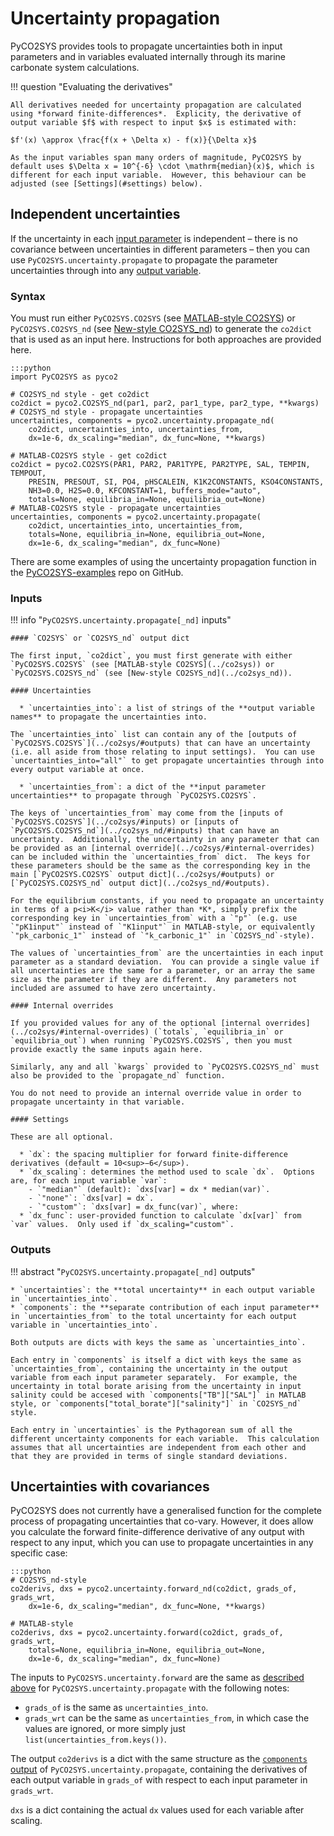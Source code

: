 # Uncertainty propagation

PyCO2SYS provides tools to propagate uncertainties both in input parameters and in variables evaluated internally through its marine carbonate system calculations.

!!! question "Evaluating the derivatives"

    All derivatives needed for uncertainty propagation are calculated using *forward finite-differences*.  Explicity, the derivative of output variable $f$ with respect to input $x$ is estimated with:

    $f'(x) \approx \frac{f(x + \Delta x) - f(x)}{\Delta x}$

    As the input variables span many orders of magnitude, PyCO2SYS by default uses $\Delta x = 10^{-6} \cdot \mathrm{median}(x)$, which is different for each input variable.  However, this behaviour can be adjusted (see [Settings](#settings) below).

## Independent uncertainties

If the uncertainty in each [input parameter](../co2sys/#inputs) is independent – there is no covariance between uncertainties in different parameters – then you can use `PyCO2SYS.uncertainty.propagate` to propagate the parameter uncertainties through into any [output variable](../co2sys/#outputs).

### Syntax

You must run either `PyCO2SYS.CO2SYS` (see [MATLAB-style CO2SYS](../co2sys)) or `PyCO2SYS.CO2SYS_nd` (see [New-style CO2SYS_nd](../co2sys_nd)) to generate the `co2dict` that is used as an input here.  Instructions for both approaches are provided here.

    :::python
    import PyCO2SYS as pyco2

    # CO2SYS_nd style - get co2dict
    co2dict = pyco2.CO2SYS_nd(par1, par2, par1_type, par2_type, **kwargs)
    # CO2SYS_nd style - propagate uncertainties
    uncertainties, components = pyco2.uncertainty.propagate_nd(
        co2dict, uncertainties_into, uncertainties_from,
        dx=1e-6, dx_scaling="median", dx_func=None, **kwargs)

    # MATLAB-CO2SYS style - get co2dict
    co2dict = pyco2.CO2SYS(PAR1, PAR2, PAR1TYPE, PAR2TYPE, SAL, TEMPIN, TEMPOUT,
        PRESIN, PRESOUT, SI, PO4, pHSCALEIN, K1K2CONSTANTS, KSO4CONSTANTS,
        NH3=0.0, H2S=0.0, KFCONSTANT=1, buffers_mode="auto",
        totals=None, equilibria_in=None, equilibria_out=None)
    # MATLAB-CO2SYS style - propagate uncertainties
    uncertainties, components = pyco2.uncertainty.propagate(
        co2dict, uncertainties_into, uncertainties_from,
        totals=None, equilibria_in=None, equilibria_out=None,
        dx=1e-6, dx_scaling="median", dx_func=None)

There are some examples of using the uncertainty propagation function in the [PyCO2SYS-examples](https://github.com/mvdh7/PyCO2SYS-examples/) repo on GitHub.

### Inputs

!!! info "`PyCO2SYS.uncertainty.propagate[_nd]` inputs"

    #### `CO2SYS` or `CO2SYS_nd` output dict

    The first input, `co2dict`, you must first generate with either `PyCO2SYS.CO2SYS` (see [MATLAB-style CO2SYS](../co2sys)) or `PyCO2SYS.CO2SYS_nd` (see [New-style CO2SYS_nd](../co2sys_nd)).

    #### Uncertainties

      * `uncertainties_into`: a list of strings of the **output variable names** to propagate the uncertainties into.

    The `uncertainties_into` list can contain any of the [outputs of `PyCO2SYS.CO2SYS`](../co2sys/#outputs) that can have an uncertainty (i.e. all aside from those relating to input settings).  You can use `uncertainties_into="all"` to get propagate uncertainties through into every output variable at once.

      * `uncertainties_from`: a dict of the **input parameter uncertainties** to propagate through `PyCO2SYS.CO2SYS`.

    The keys of `uncertainties_from` may come from the [inputs of `PyCO2SYS.CO2SYS`](../co2sys/#inputs) or [inputs of `PyCO2SYS.CO2SYS_nd`](../co2sys_nd/#inputs) that can have an uncertainty.  Additionally, the uncertainty in any parameter that can be provided as an [internal override](../co2sys/#internal-overrides) can be included within the `uncertainties_from` dict.  The keys for these parameters should be the same as the corresponding key in the main [`PyCO2SYS.CO2SYS` output dict](../co2sys/#outputs) or [`PyCO2SYS.CO2SYS_nd` output dict](../co2sys_nd/#outputs).
    
    For the equilibrium constants, if you need to propagate an uncertainty in terms of a p<i>K</i> value rather than *K*, simply prefix the corresponding key in `uncertainties_from` with a `"p"` (e.g. use `"pK1input"` instead of `"K1input"` in MATLAB-style, or equivalently `"pk_carbonic_1"` instead of `"k_carbonic_1"` in `CO2SYS_nd`-style).

    The values of `uncertainties_from` are the uncertainties in each input parameter as a standard deviation.  You can provide a single value if all uncertainties are the same for a parameter, or an array the same size as the parameter if they are different.  Any parameters not included are assumed to have zero uncertainty.

    #### Internal overrides

    If you provided values for any of the optional [internal overrides](../co2sys/#internal-overrides) (`totals`, `equilibria_in` or `equilibria_out`) when running `PyCO2SYS.CO2SYS`, then you must provide exactly the same inputs again here.

    Similarly, any and all `kwargs` provided to `PyCO2SYS.CO2SYS_nd` must also be provided to the `propagate_nd` function.

    You do not need to provide an internal override value in order to propagate uncertainty in that variable.

    #### Settings

    These are all optional.

      * `dx`: the spacing multiplier for forward finite-difference derivatives (default = 10<sup>−6</sup>).
      * `dx_scaling`: determines the method used to scale `dx`.  Options are, for each input variable `var`:
        - `"median"` (default): `dxs[var] = dx * median(var)`.
        - `"none"`: `dxs[var] = dx`.
        - `"custom"`: `dxs[var] = dx_func(var)`, where:
      * `dx_func`: user-provided function to calculate `dx[var]` from `var` values.  Only used if `dx_scaling="custom"`.

### Outputs

!!! abstract "`PyCO2SYS.uncertainty.propagate[_nd]` outputs"

    * `uncertainties`: the **total uncertainty** in each output variable in `uncertainties_into`.
    * `components`: the **separate contribution of each input parameter** in `uncertainties_from` to the total uncertainty for each output variable in `uncertainties_into`.

    Both outputs are dicts with keys the same as `uncertainties_into`.

    Each entry in `components` is itself a dict with keys the same as `uncertainties_from`, containing the uncertainty in the output variable from each input parameter separately.  For example, the uncertainty in total borate arising from the uncertainty in input salinity could be accesed with `components["TB"]["SAL"]` in MATLAB style, or `components["total_borate"]["salinity"]` in `CO2SYS_nd` style.

    Each entry in `uncertainties` is the Pythagorean sum of all the different uncertainty components for each variable.  This calculation assumes that all uncertainties are independent from each other and that they are provided in terms of single standard deviations.

## Uncertainties with covariances

PyCO2SYS does not currently have a generalised function for the complete process of propagating uncertainties that co-vary.  However, it does allow you calculate the forward finite-difference derivative of any output with respect to any input, which you can use to propagate uncertainties in any specific case:

    :::python
    # CO2SYS_nd-style
    co2derivs, dxs = pyco2.uncertainty.forward_nd(co2dict, grads_of, grads_wrt,
        dx=1e-6, dx_scaling="median", dx_func=None, **kwargs)

    # MATLAB-style
    co2derivs, dxs = pyco2.uncertainty.forward(co2dict, grads_of, grads_wrt,
        totals=None, equilibria_in=None, equilibria_out=None,
        dx=1e-6, dx_scaling="median", dx_func=None)

The inputs to `PyCO2SYS.uncertainty.forward` are the same as [described above](#inputs) for `PyCO2SYS.uncertainty.propagate` with the following notes:

  * `grads_of` is the same as `uncertainties_into`.
  * `grads_wrt` can be the same as `uncertainties_from`, in which case the values are ignored, or more simply just `list(uncertainties_from.keys())`.

The output `co2derivs` is a dict with the same structure as the [`components` output](#outputs) of `PyCO2SYS.uncertainty.propagate`, containing the derivatives of each output variable in `grads_of` with respect to each input parameter in `grads_wrt`.

`dxs` is a dict containing the actual `dx` values used for each variable after scaling.
